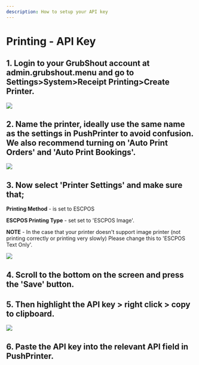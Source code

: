 ```yaml
---
description: How to setup your API key
---
```


# Printing - API Key

## 1. Login to your GrubShout account at admin.grubshout.menu and go to Settings&gt;System&gt;Receipt Printing&gt;Create Printer.

![](../.gitbook/assets/1-create-printer.png)

## 2. Name the printer, ideally use the same name as the settings in PushPrinter to avoid confusion. We also recommend turning on 'Auto Print Orders' and 'Auto Print Bookings'.

![](../.gitbook/assets/untitled%20%282%29.png)

## 3. Now select 'Printer Settings' and make sure that;

**Printing Method** - is set to ESCPOS

**ESCPOS Printing Type** - set set to 'ESCPOS Image'.

**NOTE** - In the case that your printer doesn't support image printer \(not printing correctly or printing very slowly\) Please change this to 'ESCPOS Text Only'.

![](../.gitbook/assets/untitled-1%20%282%29.png)

## 4. Scroll to the bottom on the screen and press the 'Save' button.

## 5. Then highlight the API key &gt; right click &gt; copy to clipboard.

![](../.gitbook/assets/untitled-2%20%283%29.png)

## 6. Paste the API key into the relevant API field in PushPrinter.


